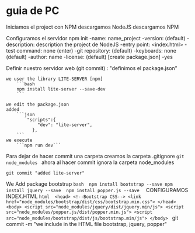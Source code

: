 # guia de PC

Iniciamos el project con NPM
    descargamos NodeJS
    descargamos NPM

Configuramos el servidor
    npm init
        -name: name_project
        -version: (default)
        -description: description the project de NodeJS
        -entry point: <index.html>
        -test command: none (enter)
        -git repository: (default)
        -keyboards: none (default)
        -author: name
        -license: (default)
        [create package.json]
        -yes

Definir nuestro servidor web
(git commit) : "definimos el package.json"

    we user the library LITE-SERVER [npm]
        ```bash
        npm install lite-server --save-dev
        ```

    we edit the package.json 
    added
        ```json
            "scripts":{
                "dev": "lite-server",
              },
        ```
    we execute 
        ```npm run dev```

Para dejar de hacer commit una carpeta
    creamos la carpeta .gitignore
        ```git
        node_modules
        ```
    ahora al hacer commit ignora la carpeta node_modules 

    git commit "added lite-server"


We Add package
    bootstrap
        ```bash 
            npm install bootstrap --save
            npm install jquery --save 
            npm install popper.js --save 
        ```
    CONFIGURAMOS INDEX.HTML 
        ```html 
            <head>
                <!--Bootstrap CSS-->
                <link href="node_modules/bootstrap/dist/css/bootstrap.min.css">
            </head>
            <body>
                <script src="node_modules/jquery/dist/jquery.min/js">
                <script src="node_modules/popper.js/dist/popper.min.js">
                <script src="node_modules/bootstrap/dist/js/bootstrap.min/js">
            </body>
        ```
        git commit -m "we include in the HTML file bootstrap, jquery, popper"


